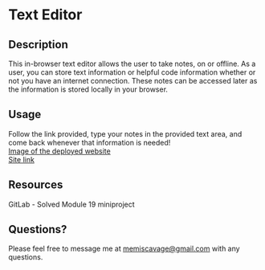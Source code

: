 # Text Editor
## Description
This in-browser text editor allows the user to take notes, on or offline. As a user, you can store text information or helpful code information whether or not you have an internet connection. These notes can be accessed later as the information is stored locally in your browser.
## Usage
Follow the link provided, type your notes in the provided text area, and come back whenever that information is needed! \
[Image of the deployed website](/browser-txt-ed/assets/JATEscreenshot.png) \
[Site link](https://browser-txt-ed.onrender.com/)
## Resources
GitLab - Solved Module 19 miniproject 
## Questions?
Please feel free to message me at memiscavage@gmail.com with any questions.